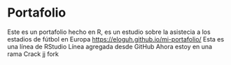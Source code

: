 # Portafolio
Este es un portafolio hecho en R,
es un estudio sobre la asistecia a los estadios de fútbol en Europa
https://eloguh.github.io/mi-portafolio/
Esta es una línea de RStudio
Línea agregada desde GitHub
Ahora estoy en una rama
Crack
jj
fork
